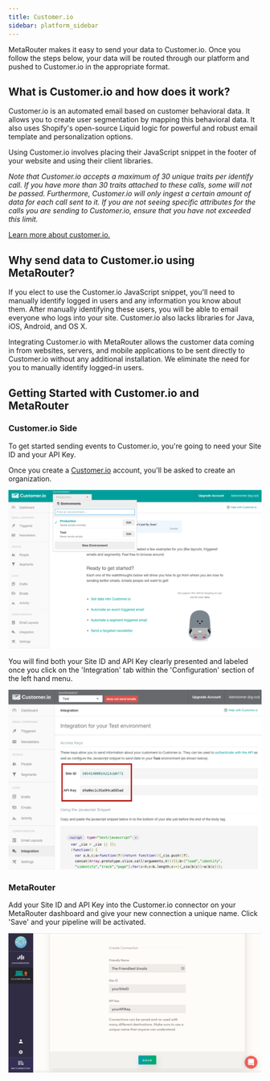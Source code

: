 ```yaml
---
title: Customer.io
sidebar: platform_sidebar
---
```


MetaRouter makes it easy to send your data to Customer.io. Once you follow the steps below, your data will be routed through our platform and pushed to Customer.io in the appropriate format.

## What is Customer.io and how does it work?

Customer.io is an automated email based on customer behavioral data. It allows you to create user segmentation by mapping this behavioral data. It also uses Shopify's open-source Liquid logic for powerful and robust email template and personalization options.

Using Customer.io involves placing their JavaScript snippet in the footer of your website and using their client libraries.

*Note that Customer.io accepts a maximum of 30 unique traits per identify call. If you have more than 30 traits attached to these calls, some will not be passed. Furthermore, Customer.io will only ingest a certain amount of data for each call sent to it. If you are not seeing specific attributes for the calls you are sending to Customer.io, ensure that you have not exceeded this limit.*

[Learn more about customer.io.](https://customer.io/)

## Why send data to Customer.io using MetaRouter?

If you elect to use the Customer.io JavaScript snippet, you'll need to manually identify logged in users and any information you know about them. After manually identifying these users, you will be able to email everyone who logs into your site. Customer.io also lacks libraries for Java, iOS, Android, and OS X.

Integrating Customer.io with MetaRouter allows the customer data coming in from websites, servers, and mobile applications to be sent directly to Customer.io without any additional installation. We eliminate the need for you to manually identify logged-in users.

## Getting Started with Customer.io and MetaRouter

### Customer.io Side

To get started sending events to Customer.io, you're going to need your Site ID and your API Key.

Once you create a [Customer.io](customer.io) account, you'll be asked to create an organization.

![customerio1](../../../images/customerio1.png)

You will find both your Site ID and API Key clearly presented and labeled once you click on the 'Integration' tab within the 'Configuration' section of the left hand menu.

![customerio2](../../../images/customerio2.png)

### MetaRouter

Add your Site ID and API Key into the Customer.io connector on your MetaRouter dashboard and give your new connection a unique name. Click 'Save' and your pipeline will be activated.

![customerio3](../../../images/customerio3v2.png)
